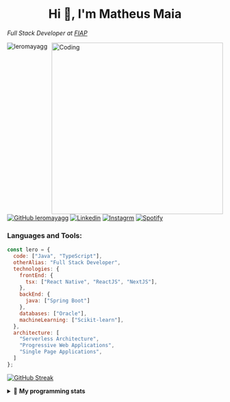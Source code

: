 


<h1 align="center">Hi 👋, I'm Matheus Maia</h1>
<p><em>Full Stack Developer at <a href="https://www.fiap.com.br">FIAP</a></em></p>
<img align="right" alt="Coding" width="400" src="https://i.pinimg.com/originals/6a/72/7f/6a727fbad9da6105c529b6a9dacd2826.gif">

<p align="left"> <img src="https://komarev.com/ghpvc/?username=leromayagg&label=Profile%20views&color=0e75b6&style=flat" alt="leromayagg" /> </p>

[![GitHub leromayagg](https://img.shields.io/badge/Github-000000?logo=github&logoColor=white&style=for-the-badge)](https://github.com/leromayagg)
[![Linkedin](https://img.shields.io/badge/LinkedIn-000000?logo=linkedin&logoColor=white&style=for-the-badge)](https://linkedin.com/in/matheus-maia-ba982a266/)
[![Instagrm](https://img.shields.io/badge/Instagram-000000?logo=instagram&logoColor=white&style=for-the-badge)](https://www.instagram.com/leromayamdm/)
[![Spotify](https://img.shields.io/badge/Spotify-000000?logo=instagram&logoColor=white&style=for-the-badge)](https://open.spotify.com/user/leromayamdm)


<h3 align="left">Languages and Tools:</h3>

```javascript
const lero = {
  code: ["Java", "TypeScript"],
  otherAlias: "Full Stack Developer",
  technologies: {
    frontEnd: {
      tsx: ["React Native", "ReactJS", "NextJS"],
    },
    backEnd: {
      java: ["Spring Boot"]
    },
    databases: ["Oracle"],
    machineLearning: ["Scikit-learn"],
  },
  architecture: [
    "Serverless Architecture",
    "Progressive Web Applications",
    "Single Page Applications",
  ]
};
```

[![GitHub Streak](https://streak-stats.demolab.com?user=leromayagg&theme=violet-punch&locale=pt_BR)](https://git.io/streak-stats)


<details> 
 <summary>🤖 <b>My programming stats</b></summary>
<br>
<!--START_SECTION:waka-->

```txt
TypeScript        1 hr 29 mins    ██████████▒░░░░░░░░░░░░░░   41.93 %
SQL               54 mins         ██████▒░░░░░░░░░░░░░░░░░░   25.90 %
JavaScript        49 mins         ██████░░░░░░░░░░░░░░░░░░░   23.45 %
JSON              9 mins          █░░░░░░░░░░░░░░░░░░░░░░░░   04.33 %
Other             6 mins          ▓░░░░░░░░░░░░░░░░░░░░░░░░   02.99 %
```

<!--END_SECTION:waka-->
